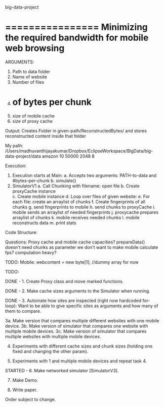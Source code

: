 big-data-project

================
Minimizing the required bandwidth for mobile web browsing
================

ARGUMENTS:
1. Path to data folder
2. Name of website
3. Number of files
4. # of bytes per chunk
5. size of mobile cache
6. size of proxy cache

Output:
Creates Folder in given-path/ReconstructedBytes/ and stores reconstructed content inside that folder

My path:
/Users/madhuvanthijayakumar/Dropbox/EclipseWorkspace/BigData/big-data-project/data amazon 10 50000 2048 8



Execution:
1. Execution starts at Main: 
	a. Accepts two arguments: PATH-to-data and #bytes-per-chunk
	b. simulate()
2. SimulatorV1
	a. Call Chunking with filename: open file
	b. Create proxyCache instance		
	c. Create mobile instance
	d. Loop over files of given website: 
	e. For each file: create an arraylist of chunks
	f. Create fingerprints of all chunks
	g. send fingerprints to mobile
	h. send chunks to proxyCache
	i. mobile sends an arraylist of needed fingerprints
	j. proxycache prepares arraylist of chunks
	k. mobile receives needed chunks
	l. mobile reconstructs data
	m. print stats

Code Structure:


Questions: 
Proxy cache and mobile cache capacities?
prepareData() doesn't need chunks as parameter
we don't want to make mobile calculate fps? computation heavy?


TODO:
	Mobile:
	webcontent = new byte[1]; //dummy array for now



TODO:

DONE - 1. Create Proxy class and move marked functions.

DONE - 2. Make cache sizes arguments to the Simulator when running.

DONE - 3. Automate how sites are inspected (right now hardcoded for-loop): Want to be able to give specific sites as arguments and how many of them to compare.

3a. Make version that compares multiple different websites with one mobile device.
3b. Make version of simulator that compares one website with multiple mobile devices.
3c. Make version of simulator that compares multiple websites with multiple mobile devices.

4. Experiments with different cache sizes and chunk sizes (holding one fixed and changing the other param).

5. Experiments with 1 and multiple mobile devices and repeat task 4.

STARTED - 6. Make networked simulator \[SimulatorV3\].

7. Make Demo.

8. Write paper.

Order subject to change.
